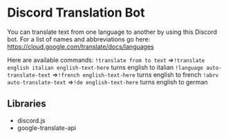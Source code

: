 # Discord Translation Bot

You can translate text from one language to another by using this Discord bot. 
For a list of names and abbreviations go here: https://cloud.google.com/translate/docs/languages 


Here are available commands:
```!translate from to text```
=>`!translate english italian english-text-here` turns english to italian
```!language auto-translate-text```
=>`!french english-text-here` turns english to french
```!abrv auto-translate-text```
=>`!de english-text-here` turns english to german

## Libraries
- discord.js
- google-translate-api